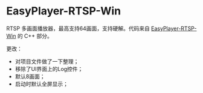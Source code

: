 # EasyPlayer-RTSP-Win
RTSP 多画面播放器，最高支持64画面，支持硬解。代码来自 [EasyPlayer-RTSP-Win](https://github.com/tsingsee/EasyPlayer-RTSP-Win) 的 C++ 部分。

更改：
- 对项目文件做了一下整理；
- 移除了UI界面上的Log控件；
- 默认8画面；
- 启动时默认全屏显示；
